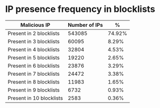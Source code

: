 # IP presence frequency in blocklists
| Malicious IP | Number of IPs | % |
|----|----|----|
| Present in 2 blocklists | 543085 | 74.92% |
| Present in 3 blocklists | 60095 | 8.29% |
| Present in 4 blocklists | 32804 | 4.53% |
| Present in 5 blocklists | 19220 | 2.65% |
| Present in 6 blocklists | 23876 | 3.29% |
| Present in 7 blocklists | 24472 | 3.38% |
| Present in 8 blocklists | 11983 | 1.65% |
| Present in 9 blocklists | 6732 | 0.93% |
| Present in 10 blocklists | 2583 | 0.36% |

